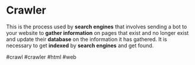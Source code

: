 # Crawler
This is the process used by **search engines** that involves sending a bot to your website to **gather information** on pages that exist and no longer exist and update their **database** on the information it has gathered. It is necessary to get **indexed** by **search engines** and get found.

#crawl
#crawler
#html
#web
